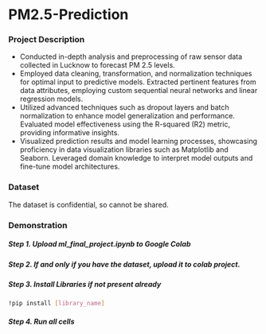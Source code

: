 # PM2.5-Prediction

### Project Description
- Conducted in-depth analysis and preprocessing of raw sensor data collected in Lucknow to forecast PM 2.5 levels.
- Employed data cleaning, transformation, and normalization techniques for optimal input to predictive models. Extracted
pertinent features from data attributes, employing custom sequential neural networks and linear regression models.
- Utilized advanced techniques such as dropout layers and batch normalization to enhance model generalization and
performance. Evaluated model effectiveness using the R-squared (R2) metric, providing informative insights.
- Visualized prediction results and model learning processes, showcasing proficiency in data visualization libraries such as
Matplotlib and Seaborn. Leveraged domain knowledge to interpret model outputs and fine-tune model architectures.

### Dataset
The dataset is confidential, so cannot be shared.

### Demonstration
##### Step 1. Upload ml_final_project.ipynb to Google Colab
##### Step 2. If and only if you have the dataset, upload it to colab project.
##### Step 3. Install Libraries if not present already
```sh
!pip install [library_name]
```
##### Step 4. Run all cells


